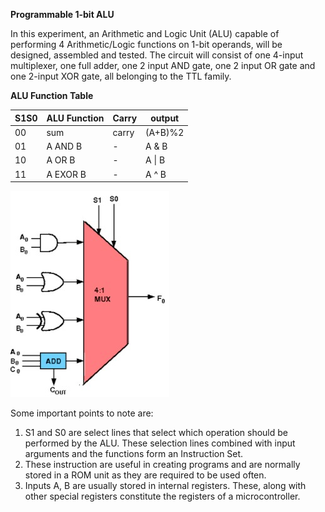 **Programmable 1-bit ALU**

In this experiment, an Arithmetic and Logic Unit (ALU) capable of performing 4 Arithmetic/Logic functions on 1-bit operands, will be designed, assembled and tested. The circuit will consist of one 4-input multiplexer, one full adder, one 2 input AND gate, one 2 input OR gate and one 2-input XOR gate, all belonging to the TTL family.

**ALU Function Table**

|S1S0 | ALU Function| Carry| output  |
|-----|-------------|------|---------|
|00   | sum         | carry| (A+B)%2 |
|01   | A AND B     | -    |  A & B  |
|10   | A OR B      | -    |  A \| B |
|11   | A EXOR B    | -    |  A ^ B  |


<img src="images/alu-design.jpeg">

Some important points to note are:
1. S1 and S0 are select lines that select which operation should be performed by the ALU. These selection lines combined with input arguments and the functions form an Instruction Set.
2. These instruction are useful in creating programs and are normally stored in a ROM unit as they are required to be used often.
3. Inputs A, B are usually stored in internal registers. These, along with other special registers constitute the registers of a microcontroller.

